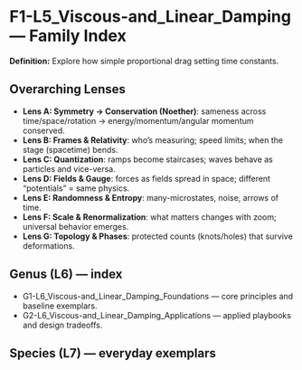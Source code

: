 # F1-L5_Viscous-and_Linear_Damping — Family Index
**Definition:** Explore how simple proportional drag setting time constants.

## Overarching Lenses

- **Lens A: Symmetry -> Conservation (Noether)**: sameness across time/space/rotation → energy/momentum/angular momentum conserved.
- **Lens B: Frames & Relativity**: who’s measuring; speed limits; when the stage (spacetime) bends.
- **Lens C: Quantization**: ramps become staircases; waves behave as particles and vice-versa.
- **Lens D: Fields & Gauge**: forces as fields spread in space; different “potentials” = same physics.
- **Lens E: Randomness & Entropy**: many-microstates, noise, arrows of time.
- **Lens F: Scale & Renormalization**: what matters changes with zoom; universal behavior emerges.
- **Lens G: Topology & Phases**: protected counts (knots/holes) that survive deformations.

## Genus (L6) — index
- G1-L6_Viscous-and_Linear_Damping_Foundations — core principles and baseline exemplars.
- G2-L6_Viscous-and_Linear_Damping_Applications — applied playbooks and design tradeoffs.

## Species (L7) — everyday exemplars
